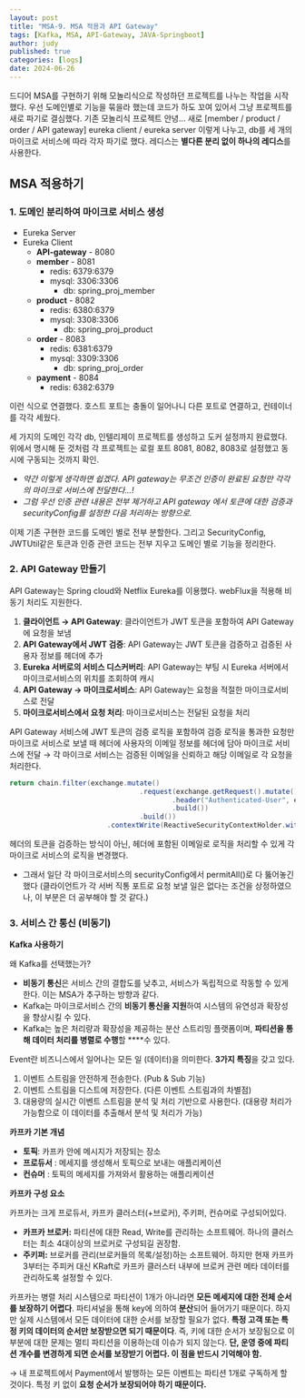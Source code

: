 ```yaml
---
layout: post
title: "MSA-9. MSA 적용과 API Gateway"
tags: [Kafka, MSA, API-Gateway, JAVA-Springboot]
author: judy
published: true
categories: [logs]
date: 2024-06-26
---
```

드디어 MSA를 구현하기 위해 모놀리식으로 작성하던 프로젝트를 나누는 작업을 시작했다. 우선 도메인별로 기능을 묶을라 했는데 코드가 하도 꼬여 있어서 그냥 프로젝트를 새로 파기로 결심했다. 기존 모놀리식 프로젝트 안녕… 새로 [member / product / order / API gateway] eureka client / eureka server 이렇게 나누고, db를 세 개의 마이크로 서비스에 따라 각자 파기로 했다. 레디스는 **별다른 분리 없이 하나의 레디스**를 사용한다.

## MSA 적용하기

### 1. 도메인 분리하여 마이크로 서비스 생성

- Eureka Server
- Eureka Client
    - **API-gateway** - 8080
    - **member** - 8081
        - redis: 6379:6379
        - mysql: 3306:3306
            - db: spring_proj_member
    - **product** - 8082
        - redis: 6380:6379
        - mysql: 3308:3306
            - db: spring_proj_product
    - **order** - 8083
        - redis: 6381:6379
        - mysql: 3309:3306
            - db: spring_proj_order
    - **payment** - 8084
        - redis: 6382:6379

이런 식으로 연결했다. 호스트 포트는 충돌이 일어나니 다른 포트로 연결하고, 컨테이너를 각각 세웠다.

세 가지의 도메인 각각 db, 인텔리제이 프로젝트를 생성하고 도커 설정까지 완료했다. 위에서 명시해 둔 것처럼 각 프로젝트는 로컬 포트 8081, 8082, 8083로 설정했고 동시에 구동되는 것까지 확인.

- *약간 이렇게 생각하면 쉽겠다. API gateway는 무조건 인증이 완료된 요청만 각각의 마이크로 서비스에 전달한다...!*
- *그럼 우선 인증 관련 내용은 전부 제거하고 API gateway 에서 토큰에 대한 검증과 securityConfig를 설정한 다음 처리하는 방향으로.*

이제 기존 구현한 코드를 도메인 별로 전부 분할한다. 그리고 SecurityConfig, JWTUtil같은 토큰과 인증 관련 코드는 전부 지우고 도메인 별로 기능을 정리한다.

### 2. API Gateway 만들기

API Gateway는 Spring cloud와 Netflix Eureka를 이용했다. webFlux을 적용해 비동기 처리도 지원한다.

1. **클라이언트 → API Gateway**: 클라이언트가 JWT 토큰을 포함하여 API Gateway에 요청을 보냄
2. **API Gateway에서 JWT 검증**: API Gateway는 JWT 토큰을 검증하고 검증된 사용자 정보를 헤더에 추가
3. **Eureka 서버로의 서비스 디스커버리**: API Gateway는 부팅 시 Eureka 서버에서 마이크로서비스의 위치를 조회하여 캐시
4. **API Gateway → 마이크로서비스**: API Gateway는 요청을 적절한 마이크로서비스로 전달
5. **마이크로서비스에서 요청 처리**: 마이크로서비스는 전달된 요청을 처리

API Gateway 서비스에 JWT 토큰의 검증 로직을 포함하여 검증 로직을 통과한 요청만 마이크로 서비스로 보낼 때 헤더에 사용자의 이메일 정보를 헤더에 담아 마이크로 서비스에 전달 → 각 마이크로 서비스는 검증된 이메일을 신뢰하고 해당 이메일로 각 요청을 처리한다.

```Java
return chain.filter(exchange.mutate()
                                .request(exchange.getRequest().mutate()
                                        .header("Authenticated-User", email)
                                        .build())
                                .build())
                        .contextWrite(ReactiveSecurityContextHolder.withAuthentication(auth));
```

헤더의 토큰을 검증하는 방식이 아닌, 헤더에 포함된 이메일로 로직을 처리할 수 있게 각 마이크로 서비스의 로직을 변경했다.

- 그래서 일단 각 마이크로서비스의 securityConfig에서 permitAll()로 다 뚫어놓긴 했다 (클라이언트가 각 서버 직통 포트로 요청 보낼 일은 없다는 조건을 상정하였으나, 이 부분은 더 공부해야 할 것 같다.)

### 3. 서비스 간 통신 (비동기)

**Kafka 사용하기**

왜 Kafka를 선택했는가?

- **비동기 통신**은 서비스 간의 결합도를 낮추고, 서비스가 독립적으로 작동할 수 있게 한다. 이는 MSA가 추구하는 방향과 같다.
- Kafka는 마이크로서비스 간의 **비동기 통신을 지원**하여 시스템의 유연성과 확장성을 향상시킬 수 있다.
- Kafka는 높은 처리량과 확장성을 제공하는 분산 스트리밍 플랫폼이며, **파티션을 통해 데이터 처리를 병렬로 수행**할 ****수 있다.

Event란 비즈니스에서 일어나는 모든 일 (데이터)을 의미한다. **3가지 특징**을 갖고 있다.

1. 이벤트 스트림을 안전하게 전송한다. (Pub & Sub 기능)
2. 이벤트 스트림을 디스트에 저장한다. (다른 이벤트 스트림과의 차별점)
3. 대용량의 실시간 이벤트 스트림을 분석 및 처리 기반으로 사용한다. (대용량 처리가 가능함으로 이 데이터를 추출해서 분석 및 처리가 가능)

**카프카 기본 개념**

- **토픽**: 카프카 안에 메시지가 저장되는 장소
- **프로듀서** : 메세지를 생성해서 토픽으로 보내는 애플리케이션
- **컨슈머** : 토픽의 메세지를 가져와서 활용하는 애플리케이션

**카프카 구성 요소**

카프카는 크게 프로듀서, 카프카 클러스터(+브로커), 주키퍼, 컨슈머로 구성되어있다.

- **카프카 브로커:** 파티션에 대한 Read, Write를 관리하는 소프트웨어. 하나의 클러스터는 최소 4대이상의 브로커로 구성되길 권장함.
- **주키퍼:** 브로커를 관리(브로커들의 목록/설정)하는 소프트웨어. 하지만 현재 카프카 3부터는 주피커 대신 KRaft로 카프카 클러스터 내부에 브로커 관련 메타 데이터를 관리하도록 설정할 수 있다.

카프카는 병렬 처리 시스템으로 파티션이 1개가 아니라면 **모든 메세지에 대한 전체 순서를 보장하기 어렵다**. 파티셔널을 통해 key에 의하여 **분산**되어 들어가기 때문이다. 하지만 실제 시스템에서 모든 데이터에 대한 순서를 보장할 필요가 없다. **특정 고객 또는 특정 키의 데이터의 순서만 보장받으면 되기 때문이다**. 즉, 키에 대한 순서가 보장됨으로 이 부분에 대한 문제는 멀티 파티션을 이용하는데 이슈가 되지 않는다. **단, 운영 중에 파티션 개수를 변경하게 되면 순서를 보장받기 어렵다. 이 점을 반드시 기억해야 함.**

→ 내 프로젝트에서 Payment에서 발행하는 모든 이벤트는 파티션 1개로 구독하게 할 것이다. 특정 키 없이 **요청 순서가 보장되어야 하기 때문이다.**